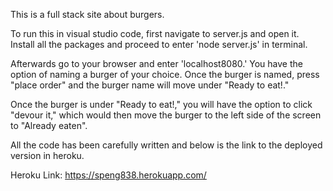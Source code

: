 This is a full stack site about burgers.

To run this in visual studio code, first navigate to server.js and open it. Install all the packages and proceed to enter 'node server.js' in terminal.

Afterwards go to your browser and enter 'localhost8080.' You have the option of naming a burger of your choice. Once the burger is named, press "place order" and the burger name will move under "Ready to eat!." 

Once the burger is under "Ready to eat!," you will have the option to click "devour it," which would then move the burger to the left side of the screen to "Already eaten".

All the code has been carefully written and below is the link to the deployed version in heroku.

Heroku Link:    https://speng838.herokuapp.com/


